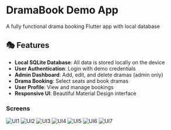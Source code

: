 # DramaBook Demo App

A fully functional drama booking Flutter app with local database

## 🎭 Features

- **Local SQLite Database**: All data is stored locally on the device
- **User Authentication**: Login with demo credentials
- **Admin Dashboard**: Add, edit, and delete dramas (admin only)
- **Drama Booking**: Select seats and book dramas
- **User Profile**: View and manage bookings
- **Responsive UI**: Beautiful Material Design interface



### Screens
![UI1](drama_book\screenshots\ui1.jpg)
![UI2](drama_book\screenshots\ui2.jpg)
![UI3](drama_book\screenshots\ui3.jpg)
![UI4](drama_book\screenshots\ui4.jpg)
![UI5](drama_book\screenshots\ui5.jpg)
![UI6](drama_book\screenshots\ui6.jpg)
![UI7](drama_book\screenshots\ui7.jpg)

